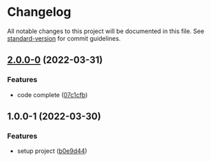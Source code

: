 # Changelog

All notable changes to this project will be documented in this file. See [standard-version](https://github.com/conventional-changelog/standard-version) for commit guidelines.

## [2.0.0-0](https://github.com/jinsikui/xUI/compare/v1.0.0-1...v2.0.0-0) (2022-03-31)


### Features

* code complete ([07c1cfb](https://github.com/jinsikui/xUI/commit/07c1cfb48ad0488db67b858d3f3523e108b0b742))

## 1.0.0-1 (2022-03-30)


### Features

* setup project ([b0e9d44](https://github.com/jinsikui/xUI/commit/b0e9d443f7371a7db432fd5d33f6dd6418b97f6c))
